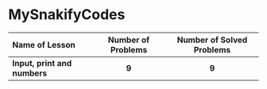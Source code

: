 # MySnakifyCodes

| Name of Lesson | Number of Problems | Number of Solved Problems |
|:-- | :---: | :--: |
| **Input, print and numbers** | **9** | **9** |